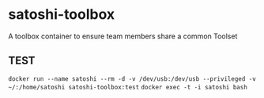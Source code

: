 # satoshi-toolbox
A toolbox container to ensure team members share a common Toolset

## TEST

```docker run --name satoshi --rm -d -v /dev/usb:/dev/usb --privileged -v ~/:/home/satoshi satoshi-toolbox:test```
```docker exec -t -i satoshi bash```
